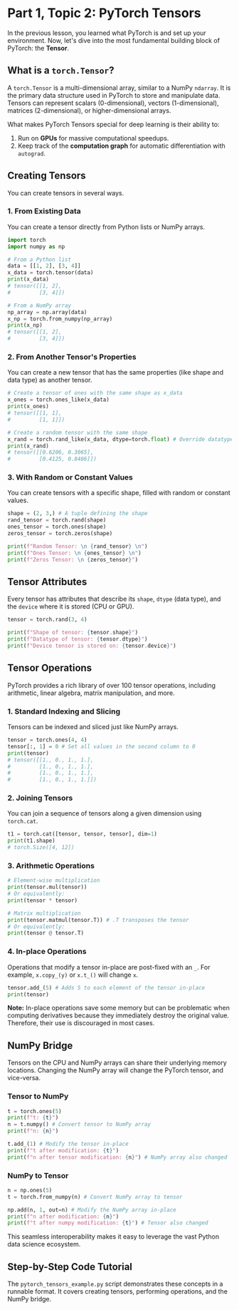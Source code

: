 # Part 1, Topic 2: PyTorch Tensors

In the previous lesson, you learned what PyTorch is and set up your environment. Now, let's dive into the most fundamental building block of PyTorch: the **Tensor**.

## What is a `torch.Tensor`?

A `torch.Tensor` is a multi-dimensional array, similar to a NumPy `ndarray`. It is the primary data structure used in PyTorch to store and manipulate data. Tensors can represent scalars (0-dimensional), vectors (1-dimensional), matrices (2-dimensional), or higher-dimensional arrays.

What makes PyTorch Tensors special for deep learning is their ability to:
1.  Run on **GPUs** for massive computational speedups.
2.  Keep track of the **computation graph** for automatic differentiation with `autograd`.

## Creating Tensors

You can create tensors in several ways.

### 1. From Existing Data

You can create a tensor directly from Python lists or NumPy arrays.

```python
import torch
import numpy as np

# From a Python list
data = [[1, 2], [3, 4]]
x_data = torch.tensor(data)
print(x_data)
# tensor([[1, 2],
#         [3, 4]])

# From a NumPy array
np_array = np.array(data)
x_np = torch.from_numpy(np_array)
print(x_np)
# tensor([[1, 2],
#         [3, 4]])
```

### 2. From Another Tensor's Properties

You can create a new tensor that has the same properties (like shape and data type) as another tensor.

```python
# Create a tensor of ones with the same shape as x_data
x_ones = torch.ones_like(x_data)
print(x_ones)
# tensor([[1, 1],
#         [1, 1]])

# Create a random tensor with the same shape
x_rand = torch.rand_like(x_data, dtype=torch.float) # Override datatype
print(x_rand)
# tensor([[0.6206, 0.3065],
#         [0.4125, 0.8486]])
```

### 3. With Random or Constant Values

You can create tensors with a specific shape, filled with random or constant values.

```python
shape = (2, 3,) # A tuple defining the shape
rand_tensor = torch.rand(shape)
ones_tensor = torch.ones(shape)
zeros_tensor = torch.zeros(shape)

print(f"Random Tensor: \n {rand_tensor} \n")
print(f"Ones Tensor: \n {ones_tensor} \n")
print(f"Zeros Tensor: \n {zeros_tensor}")
```

## Tensor Attributes

Every tensor has attributes that describe its `shape`, `dtype` (data type), and the `device` where it is stored (CPU or GPU).

```python
tensor = torch.rand(3, 4)

print(f"Shape of tensor: {tensor.shape}")
print(f"Datatype of tensor: {tensor.dtype}")
print(f"Device tensor is stored on: {tensor.device}")
```

## Tensor Operations

PyTorch provides a rich library of over 100 tensor operations, including arithmetic, linear algebra, matrix manipulation, and more.

### 1. Standard Indexing and Slicing

Tensors can be indexed and sliced just like NumPy arrays.

```python
tensor = torch.ones(4, 4)
tensor[:, 1] = 0 # Set all values in the second column to 0
print(tensor)
# tensor([[1., 0., 1., 1.],
#         [1., 0., 1., 1.],
#         [1., 0., 1., 1.],
#         [1., 0., 1., 1.]])
```

### 2. Joining Tensors

You can join a sequence of tensors along a given dimension using `torch.cat`.

```python
t1 = torch.cat([tensor, tensor, tensor], dim=1)
print(t1.shape)
# torch.Size([4, 12])
```

### 3. Arithmetic Operations

```python
# Element-wise multiplication
print(tensor.mul(tensor))
# Or equivalently:
print(tensor * tensor)

# Matrix multiplication
print(tensor.matmul(tensor.T)) # .T transposes the tensor
# Or equivalently:
print(tensor @ tensor.T)
```

### 4. In-place Operations

Operations that modify a tensor in-place are post-fixed with an `_`. For example, `x.copy_(y)` or `x.t_()` will change `x`.

```python
tensor.add_(5) # Adds 5 to each element of the tensor in-place
print(tensor)
```

**Note:** In-place operations save some memory but can be problematic when computing derivatives because they immediately destroy the original value. Therefore, their use is discouraged in most cases.

## NumPy Bridge

Tensors on the CPU and NumPy arrays can share their underlying memory locations. Changing the NumPy array will change the PyTorch tensor, and vice-versa.

### Tensor to NumPy

```python
t = torch.ones(5)
print(f"t: {t}")
n = t.numpy() # Convert tensor to NumPy array
print(f"n: {n}")

t.add_(1) # Modify the tensor in-place
print(f"t after modification: {t}")
print(f"n after tensor modification: {n}") # NumPy array also changed
```

### NumPy to Tensor

```python
n = np.ones(5)
t = torch.from_numpy(n) # Convert NumPy array to tensor

np.add(n, 1, out=n) # Modify the NumPy array in-place
print(f"n after modification: {n}")
print(f"t after numpy modification: {t}") # Tensor also changed
```

This seamless interoperability makes it easy to leverage the vast Python data science ecosystem.

## Step-by-Step Code Tutorial

The `pytorch_tensors_example.py` script demonstrates these concepts in a runnable format. It covers creating tensors, performing operations, and the NumPy bridge.
